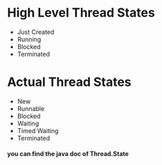 # High Level Thread States
- Just Created
- Running
- Blocked
- Terminated


# Actual Thread States
- New
- Runnable
- Blocked
- Waiting
- Timed Waiting
- Terminated
#### you can find the java doc of Thread.State